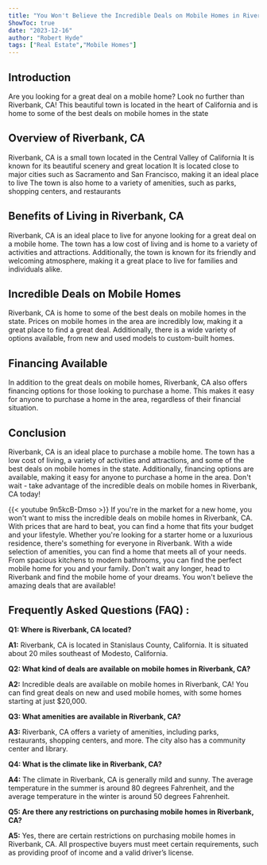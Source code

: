```yaml
---
title: "You Won't Believe the Incredible Deals on Mobile Homes in Riverbank, CA!"
ShowToc: true 
date: "2023-12-16"
author: "Robert Hyde" 
tags: ["Real Estate","Mobile Homes"]
---
```

## Introduction 
Are you looking for a great deal on a mobile home? Look no further than Riverbank, CA! This beautiful town is located in the heart of California and is home to some of the best deals on mobile homes in the state 

## Overview of Riverbank, CA
Riverbank, CA is a small town located in the Central Valley of California It is known for its beautiful scenery and great location It is located close to major cities such as Sacramento and San Francisco, making it an ideal place to live The town is also home to a variety of amenities, such as parks, shopping centers, and restaurants 

## Benefits of Living in Riverbank, CA
Riverbank, CA is an ideal place to live for anyone looking for a great deal on a mobile home. The town has a low cost of living and is home to a variety of activities and attractions. Additionally, the town is known for its friendly and welcoming atmosphere, making it a great place to live for families and individuals alike. 

## Incredible Deals on Mobile Homes
Riverbank, CA is home to some of the best deals on mobile homes in the state. Prices on mobile homes in the area are incredibly low, making it a great place to find a great deal. Additionally, there is a wide variety of options available, from new and used models to custom-built homes. 

## Financing Available
In addition to the great deals on mobile homes, Riverbank, CA also offers financing options for those looking to purchase a home. This makes it easy for anyone to purchase a home in the area, regardless of their financial situation. 

## Conclusion
Riverbank, CA is an ideal place to purchase a mobile home. The town has a low cost of living, a variety of activities and attractions, and some of the best deals on mobile homes in the state. Additionally, financing options are available, making it easy for anyone to purchase a home in the area. Don't wait - take advantage of the incredible deals on mobile homes in Riverbank, CA today!

{{< youtube 9n5kcB-Dmso >}} 
If you're in the market for a new home, you won't want to miss the incredible deals on mobile homes in Riverbank, CA. With prices that are hard to beat, you can find a home that fits your budget and your lifestyle. Whether you're looking for a starter home or a luxurious residence, there's something for everyone in Riverbank. With a wide selection of amenities, you can find a home that meets all of your needs. From spacious kitchens to modern bathrooms, you can find the perfect mobile home for you and your family. Don't wait any longer, head to Riverbank and find the mobile home of your dreams. You won't believe the amazing deals that are available!

## Frequently Asked Questions (FAQ) :
**Q1: Where is Riverbank, CA located?**

**A1:** Riverbank, CA is located in Stanislaus County, California. It is situated about 20 miles southeast of Modesto, California. 

**Q2: What kind of deals are available on mobile homes in Riverbank, CA?**

**A2:** Incredible deals are available on mobile homes in Riverbank, CA! You can find great deals on new and used mobile homes, with some homes starting at just $20,000. 

**Q3: What amenities are available in Riverbank, CA?**

**A3:** Riverbank, CA offers a variety of amenities, including parks, restaurants, shopping centers, and more. The city also has a community center and library. 

**Q4: What is the climate like in Riverbank, CA?**

**A4:** The climate in Riverbank, CA is generally mild and sunny. The average temperature in the summer is around 80 degrees Fahrenheit, and the average temperature in the winter is around 50 degrees Fahrenheit. 

**Q5: Are there any restrictions on purchasing mobile homes in Riverbank, CA?**

**A5:** Yes, there are certain restrictions on purchasing mobile homes in Riverbank, CA. All prospective buyers must meet certain requirements, such as providing proof of income and a valid driver’s license.



